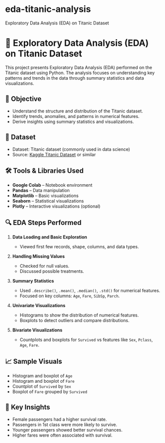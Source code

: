 # eda-titanic-analysis
Exploratory Data Analysis (EDA) on Titanic Dataset
# 🧪 Exploratory Data Analysis (EDA) on Titanic Dataset

This project presents Exploratory Data Analysis (EDA) performed on the Titanic dataset using Python. The analysis focuses on understanding key patterns and trends in the data through summary statistics and data visualizations.



## 📌 Objective

- Understand the structure and distribution of the Titanic dataset.
- Identify trends, anomalies, and patterns in numerical features.
- Derive insights using summary statistics and visualizations.



## 📂 Dataset

- Dataset: Titanic dataset (commonly used in data science)
- Source: [Kaggle Titanic Dataset](https://www.kaggle.com/competitions/titanic/data) or similar
  

## 🛠 Tools & Libraries Used

- **Google Colab** – Notebook environment
- **Pandas** – Data manipulation
- **Matplotlib** – Basic visualizations
- **Seaborn** – Statistical visualizations
- **Plotly** – Interactive visualizations (optional)



## 🔍 EDA Steps Performed

1. **Data Loading and Basic Exploration**
   - Viewed first few records, shape, columns, and data types.

2. **Handling Missing Values**
   - Checked for null values.
   - Discussed possible treatments.

3. **Summary Statistics**
   - Used `.describe()`, `.mean()`, `.median()`, `.std()` for numerical features.
   - Focused on key columns: `Age`, `Fare`, `SibSp`, `Parch`.

4. **Univariate Visualizations**
   - Histograms to show the distribution of numerical features.
   - Boxplots to detect outliers and compare distributions.

5. **Bivariate Visualizations**
   - Countplots and boxplots for `Survived` vs features like `Sex`, `Pclass`, `Age`, `Fare`.



## 📈 Sample Visuals

- Histogram and boxplot of `Age`
- Histogram and boxplot of `Fare`
- Countplot of `Survived` by `Sex`
- Boxplot of `Fare` grouped by `Survived`



## 🧠 Key Insights

- Female passengers had a higher survival rate.
- Passengers in 1st class were more likely to survive.
- Younger passengers showed better survival chances.
- Higher fares were often associated with survival.
